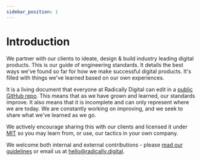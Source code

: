 ```yaml
---
sidebar_position: 1
---
```


# Introduction

We partner with our clients to ideate, design & build industry leading digital products. This is our guide of engineering standards. It details the best ways we've found so far for how we make successful digital products. It's filled with things we've learned based on our own experiences.

It is a living document that everyone at Radically Digital can edit in a [public GitHub repo](https://github.com/radically-digital/radically-digital.github.io). This means that as we have grown and learned, our standards improve. It also means that it is incomplete and can only represent where we are today. We are constantly working on improving, and we seek to share what we've learned as we go.

We actively encourage sharing this with our clients and licensed it under [MIT](https://github.com/radically-digital/radically-digital.github.io/LICENSE) so you may learn from, or use, our tactics in your own company.

We welcome both internal and external contributions - please [read our guidelines](https://github.com/radically-digital/radically-digital.github.io/CONTRIBUTING.md) or email us at [hello@radically.digital](mailto:hello@radically.digital).

